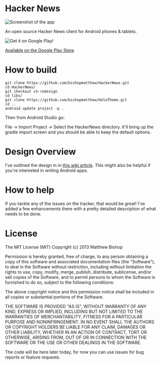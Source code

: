 Hacker News
==========

![Screenshot of the app](http://i.imgur.com/XxS04KP.png)

An open source Hacker News client for Android phones & tablets.

![Get it on Google Play!](https://developer.android.com/images/brand/en_generic_rgb_wo_60.png)

[Available on the Google Play Store](https://play.google.com/store/apps/details?id=com.airlocksoftware.hackernews)

# How to build

```
git clone https://github.com/bishopmatthew/HackerNews.git
cd HackerNews/
git checkout v3-redesign
cd libs/
git clone https://github.com/bishopmatthew/HoloTheme.git
cd ..
android update project -p .
```

Then from Android Studio go:

File -> Import Project -> Select the HackerNews directory. It'll bring up the gradle import screen and you should be able to keep the default options.

# Design Overview

I've outlined the design in in [this wiki article](https://github.com/bishopmatthew/HackerNews/wiki/Design-Overview). This might also be helpful if you're interested in writing Android apps.

# How to help

If you tackle any of the issues on the tracker, that would be great! I've added a few enhancements there with a pretty detailed description of what needs to be done.

# License

The MIT License (MIT)
Copyright (c) 2013 Matthew Bishop

Permission is hereby granted, free of charge, to any person obtaining a copy of this software and associated documentation files (the "Software"), to deal in the Software without restriction, including without limitation the rights to use, copy, modify, merge, publish, distribute, sublicense, and/or sell copies of the Software, and to permit persons to whom the Software is furnished to do so, subject to the following conditions:

The above copyright notice and this permission notice shall be included in all copies or substantial portions of the Software.

THE SOFTWARE IS PROVIDED "AS IS", WITHOUT WARRANTY OF ANY KIND, EXPRESS OR IMPLIED, INCLUDING BUT NOT LIMITED TO THE WARRANTIES OF MERCHANTABILITY, FITNESS FOR A PARTICULAR PURPOSE AND NONINFRINGEMENT. IN NO EVENT SHALL THE AUTHORS OR COPYRIGHT HOLDERS BE LIABLE FOR ANY CLAIM, DAMAGES OR OTHER LIABILITY, WHETHER IN AN ACTION OF CONTRACT, TORT OR OTHERWISE, ARISING FROM, OUT OF OR IN CONNECTION WITH THE SOFTWARE OR THE USE OR OTHER DEALINGS IN THE SOFTWARE.


The code will be here later today, for now you can use issues for bug reports or feature requests.
